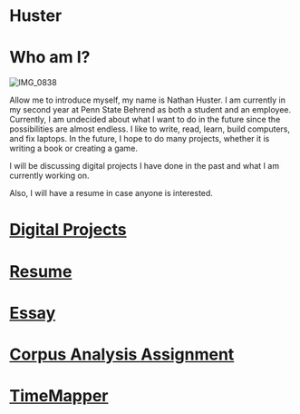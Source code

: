 # Huster

# Who am I?
![IMG_0838](https://user-images.githubusercontent.com/34407859/94380631-4e4b8080-0104-11eb-8ad0-f6697c1217ee.jpg)

Allow me to introduce myself, my name is Nathan Huster. 
I am currently in my second year at Penn State Behrend as both a student and an employee.
Currently, I am undecided about what I want to do in the future since the possibilities are almost endless.
I like to write, read, learn, build computers, and fix laptops. 
In the future, I hope to do many projects, whether it is writing a book or creating a game.

I will be discussing digital projects I have done in the past and what I am currently working on.

Also, I will have a resume in case anyone is interested.

# [Digital Projects](https://nxh5137.github.io/huster/DigitalProjects)
# [Resume](https://nxh5137.github.io/huster/Resume)
# [Essay](https://nxh5137.github.io/huster/Essay)
# [Corpus Analysis Assignment](https://nxh5137.github.io/huster/CorpusAnalysisAssignment)
# [TimeMapper](https://nxh5137.github.io/huster/TimeMapper)

